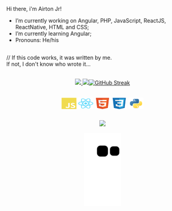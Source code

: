 Hi there, i'm Airton Jr!

-  I’m currently working on Angular, PHP, JavaScript, ReactJS, ReactNative, HTML and CSS;
-  I’m currently learning Angular;
-  Pronouns: He/his

##

<div>
// If this code works, it was written by me.<br>
 If not, I don't know who wrote it...
</div>

##


<div align="center">
  <a href="https://github.com/airtonvasconcelosjr">
  <img height="195em" src="https://github-readme-stats.vercel.app/api?username=airtonvasconcelosjr&show_icons=true&theme=dark&include_all_commits=true&count_private=true"/>
  <img src="[![GitHub Streak](https://github-readme-streak-stats.herokuapp.com/?user=airtonvasconcelosjr&theme=dark)](https://git.io/streak-stats)/>
</div>
  
[![GitHub Streak](https://github-readme-streak-stats.herokuapp.com/?user=airtonvasconcelosjr&theme=dark)](https://git.io/streak-stats) 
  
<div style="display: inline_block"><br>
  <img align="center" alt="Rafa-Js" height="30" width="40" src="https://raw.githubusercontent.com/devicons/devicon/master/icons/javascript/javascript-plain.svg">
  <img align="center" alt="Rafa-React" height="30" width="40" src="https://raw.githubusercontent.com/devicons/devicon/master/icons/react/react-original.svg">
  <img align="center" alt="Rafa-HTML" height="30" width="40" src="https://raw.githubusercontent.com/devicons/devicon/master/icons/html5/html5-original.svg">
  <img align="center" alt="Rafa-CSS" height="30" width="40" src="https://raw.githubusercontent.com/devicons/devicon/master/icons/css3/css3-original.svg">
  <img align="center" alt="Rafa-Python" height="30" width="40" src="https://raw.githubusercontent.com/devicons/devicon/master/icons/python/python-original.svg">
   </div>
  
##
<div>   
    <a href="https://www.linkedin.com/in/airton-j%C3%BAnior-8b1109236/)" target="_blank"><img src="https://img.shields.io/badge/-LinkedIn-%230077B5?style=for-the-badge&logo=linkedin&logoColor=white" target="_blank"></a> 
   
  ![Snake animation](https://github.com/airtonvasconcelosjr/airtonvasconcelosjr/blob/output/github-contribution-grid-snake.svg)
  
</div>  

